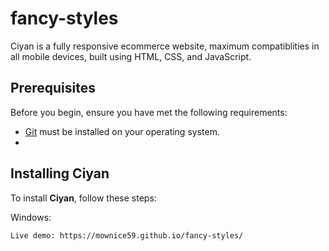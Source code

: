 # fancy-styles
Ciyan is a fully responsive ecommerce website, maximum compatiblities in all mobile devices, built using HTML, CSS, and JavaScript.
## Prerequisites

Before you begin, ensure you have met the following requirements:

* [Git](https://git-scm.com/downloads "Download Git") must be installed on your operating system.
* 
## Installing Ciyan

To install **Ciyan**, follow these steps:



Windows:

```bash
Live demo: https://mownice59.github.io/fancy-styles/
```
